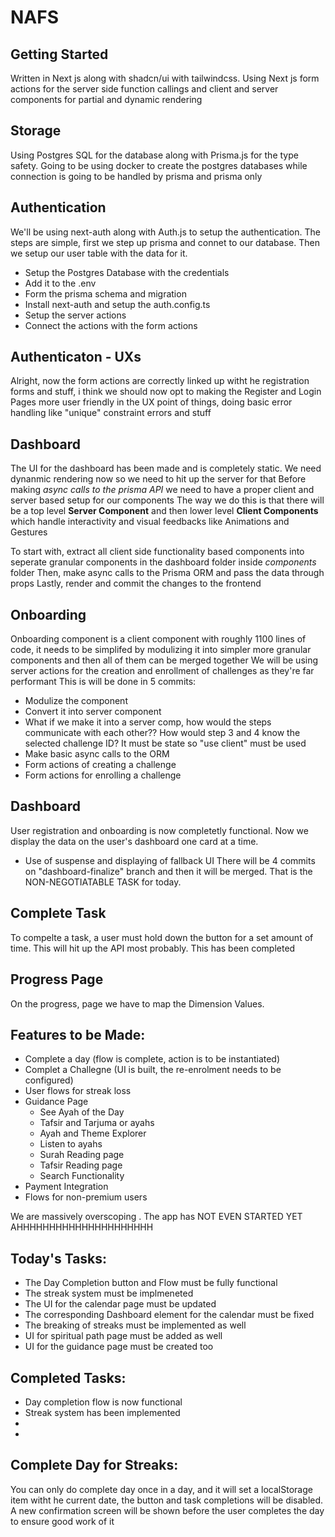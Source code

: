 # NAFS

## Getting Started

Written in Next js along with shadcn/ui with tailwindcss. Using Next js form actions for the server side function callings and client and server components for partial and dynamic rendering

## Storage

Using Postgres SQL for the database along with Prisma.js for the type safety. Going to be using docker to create the postgres databases while connection is going to be handled by prisma and prisma only

## Authentication

We'll be using next-auth along with Auth.js to setup the authentication. The steps are simple, first we step up prisma and connet to our database. Then we setup our user table with the data for it.

- Setup the Postgres Database with the credentials
- Add it to the .env
- Form the prisma schema and migration
- Install next-auth and setup the auth.config.ts
- Setup the server actions
- Connect the actions with the form actions

## Authenticaton - UXs

Alright, now the form actions are correctly linked up witht he registration forms and stuff, i think we should now opt to making the Register and Login Pages more user friendly in the UX point of things, doing basic error handling like "unique" constraint errors and stuff

## Dashboard

The UI for the dashboard has been made and is completely static. We need dynanmic rendering now so we need to hit up the server for that
Before making _async calls to the prisma API_ we need to have a proper client and server based setup for our components
The way we do this is that there will be a top level **Server Component** and then lower level **Client Components** which handle interactivity and visual feedbacks like Animations and Gestures

To start with, extract all client side functionality based components into seperate granular components in the dashboard folder inside _components_ folder
Then, make async calls to the Prisma ORM and pass the data through props
Lastly, render and commit the changes to the frontend

## Onboarding

Onboarding component is a client component with roughly 1100 lines of code, it needs to be simplifed by modulizing it into simpler more granular components and then all of them can be merged together
We will be using server actions for the creation and enrollment of challenges as they're far performant
This is will be done in 5 commits:

- Modulize the component
- Convert it into server component
- What if we make it into a server comp, how would the steps communicate with each other?? How would step 3 and 4 know the selected challenge ID? It must be state so "use client" must be used
- Make basic async calls to the ORM
- Form actions of creating a challenge
- Form actions for enrolling a challenge

## Dashboard

User registration and onboarding is now completetly functional. Now we display the data on the user's dashboard one card at a time.

- Use of suspense and displaying of fallback UI
  There will be 4 commits on "dashboard-finalize" branch and then it will be merged. That is the NON-NEGOTIATABLE TASK for today.

## Complete Task

To compelte a task, a user must hold down the button for a set amount of time. This will hit up the API most probably. This has been completed

## Progress Page

On the progress, page we have to map the Dimension Values.

## Features to be Made:

- Complete a day (flow is complete, action is to be instantiated)
- Complet a Challegne (UI is built, the re-enrolment needs to be configured)
- User flows for streak loss
- Guidance Page
  - See Ayah of the Day
  - Tafsir and Tarjuma or ayahs
  - Ayah and Theme Explorer
  - Listen to ayahs
  - Surah Reading page
  - Tafsir Reading page
  - Search Functionality
- Payment Integration
- Flows for non-premium users

We are massively overscoping . The app has NOT EVEN STARTED YET
AHHHHHHHHHHHHHHHHHHHHH

## Today's Tasks:

- The Day Completion button and Flow must be fully functional
- The streak system must be implmeneted
- The UI for the calendar page must be updated
- The corresponding Dashboard element for the calendar must be fixed
- The breaking of streaks must be implemented as well
- UI for spiritual path page must be added as well
- UI for the guidance page must be created too

## Completed Tasks:

- Day completion flow is now functional
- Streak system has been implemented
- 
- 

## Complete Day for Streaks:
You can only do complete day once in a day, and it will set a localStorage item witht he current date, the button and task completions will be disabled. A new confirmation screen will be shown before the user completes the day to ensure good work of it